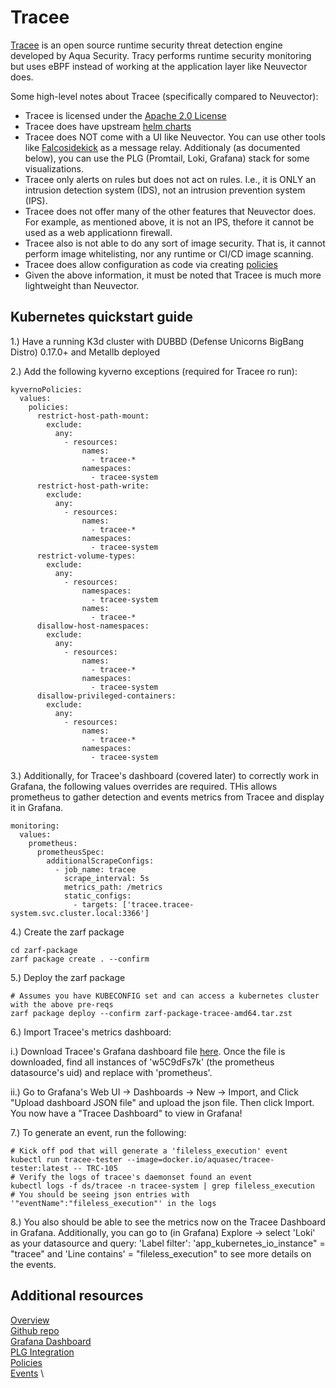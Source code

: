 # Tracee

[Tracee](https://www.aquasec.com/products/tracee/) is an open source runtime security threat detection engine developed by Aqua Security. Tracy performs runtime security monitoring but uses eBPF instead of working at the application layer like Neuvector does.

Some high-level notes about Tracee (specifically compared to Neuvector):

- Tracee is licensed under the [Apache 2.0 License](https://github.com/aquasecurity/tracee/blob/main/LICENSE)
- Tracee does have upstream [helm charts](https://github.com/aquasecurity/tracee/tree/main/deploy/helm/tracee)
- Tracee does NOT come with a UI like Neuvector. You can use other tools like [Falcosidekick]( https://github.com/falcosecurity/falcosidekick) as a message relay. Additionaly (as documented below), you can use the PLG (Promtail, Loki, Grafana) stack for some visualizations.
- Tracee only alerts on rules but does not act on rules. I.e., it is ONLY an intrusion detection system (IDS), not an intrusion prevention system (IPS).
- Tracee does not offer many of the other features that Neuvector does. For example, as mentioned above, it is not an IPS, thefore it cannot be used as a web applicationn firewall.
- Tracee also is not able to do any sort of image security. That is, it cannot perform image whitelisting, nor any runtime or CI/CD image scanning.
- Tracee does allow configuration as code via creating [policies](https://aquasecurity.github.io/tracee/v0.19/docs/policies/) 
- Given the above information, it must be noted that Tracee is much more lightweight than Neuvector.

## Kubernetes quickstart guide

1.) Have a running K3d cluster with DUBBD (Defense Unicorns BigBang Distro) 0.17.0+ and Metallb deployed

2.) Add the following kyverno exceptions (required for Tracee ro run):

```
kyvernoPolicies:
  values:
    policies:
      restrict-host-path-mount:
        exclude:
          any:
            - resources:
                names:
                  - tracee-*
                namespaces:
                  - tracee-system
      restrict-host-path-write:
        exclude:
          any:
            - resources:
                names:
                  - tracee-*
                namespaces:
                  - tracee-system
      restrict-volume-types:
        exclude:
          any:
            - resources:
                namespaces:
                  - tracee-system
                names:
                  - tracee-*
      disallow-host-namespaces:
        exclude:
          any:
            - resources:
                names:
                  - tracee-*
                namespaces:
                  - tracee-system
      disallow-privileged-containers:
        exclude:
          any:
            - resources:
                names:
                  - tracee-*
                namespaces:
                  - tracee-system
```

3.) Additionally, for Tracee's dashboard (covered later) to correctly work in Grafana, the following values overrides are required. THis allows prometheus to gather detection and events metrics from Tracee and display it in Grafana.

```
monitoring:
  values:
    prometheus:
      prometheusSpec:
        additionalScrapeConfigs:
          - job_name: tracee
            scrape_interval: 5s
            metrics_path: /metrics
            static_configs:
              - targets: ['tracee.tracee-system.svc.cluster.local:3366']
```

4.) Create the zarf package
```
cd zarf-package
zarf package create . --confirm 
```

5.) Deploy the zarf package

```
# Assumes you have KUBECONFIG set and can access a kubernetes cluster with the above pre-reqs
zarf package deploy --confirm zarf-package-tracee-amd64.tar.zst 
```

6.) Import Tracee's metrics dashboard:

  i.) Download Tracee's Grafana dashboard file [here](https://github.com/aquasecurity/tracee/blob/main/deploy/grafana/tracee.json). Once the file is downloaded, find all instances of 'w5C9dFs7k' (the prometheus datasource's uid) and replace with 'prometheus'.

  ii.) Go to Grafana's Web UI -> Dashboards -> New -> Import, and Click "Upload dashboard JSON file" and upload the json file. Then click Import. You now have a "Tracee Dashboard" to view in Grafana!


7.) To generate an event, run the following:

```
# Kick off pod that will generate a 'fileless_execution' event
kubectl run tracee-tester --image=docker.io/aquasec/tracee-tester:latest -- TRC-105
# Verify the logs of tracee's daemonset found an event
kubectl logs -f ds/tracee -n tracee-system | grep fileless_execution 
# You should be seeing json entries with '"eventName":"fileless_execution"' in the logs
```

8.) You also should be able to see the metrics now on the Tracee Dashboard in Grafana. Additionally, you can go to (in Grafana) Explore -> select 'Loki' as your datasource and query:
'Label filter': 'app_kubernetes_io_instance" = "tracee" and 'Line contains' = "fileless_execution" to see more details on the events.

## Additional resources

[Overview](https://aquasecurity.github.io/tracee/v0.19/) \
[Github repo](https://github.com/aquasecurity/tracee) \
[Grafana Dashboard](https://aquasecurity.github.io/tracee/latest/tutorials/deploy-grafana-dashboard/) \
[PLG Integration](https://aquasecurity.github.io/tracee/latest/tutorials/promtail/) \
[Policies](https://aquasecurity.github.io/tracee/v0.19/docs/policies/) \
[Events](https://aquasecurity.github.io/tracee/v0.19/docs/events/) \
